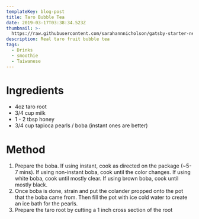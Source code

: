 ```yaml
---
templateKey: blog-post
title: Taro Bubble Tea
date: 2019-03-17T03:38:34.523Z
thumbnail: >-
  https://raw.githubusercontent.com/sarahannnicholson/gatsby-starter-netlify-cms/master/static/img/bubble-tea2.5.jpg
description: Real taro fruit bubble tea
tags:
  - Drinks
  - smoothie
  - Taiwanese
---
```

# Ingredients

* 4oz taro root
* 3/4 cup milk
* 1 - 2 tbsp honey
* 3/4 cup tapioca pearls / boba (instant ones are better)

# Method

1. Prepare the boba. If using instant, cook as directed on the package (~5-7 mins). If using non-instant boba, cook until the color changes. If using white boba, cook until mostly clear. If using brown boba, cook until mostly black. 
2. Once boba is done, strain and put the colander propped onto the pot that the boba came from. Then fill the pot with ice cold water to create an ice bath for the pearls. 
3. Prepare the taro root by cutting a 1 inch cross section of the root
